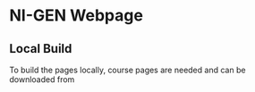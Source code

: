 # NI-GEN Webpage

## Local Build

To build the pages locally, course pages are needed and can be downloaded from

